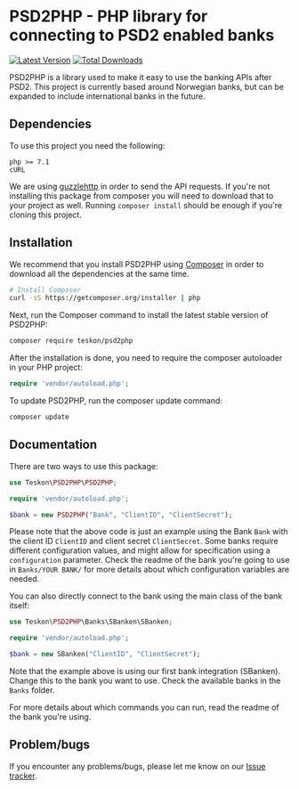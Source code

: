 PSD2PHP - PHP library for connecting to PSD2 enabled banks
=======================

[![Latest Version](https://img.shields.io/github/release/Teskon/PSD2PHP.svg?style=flat-square)](https://github.com/Teskon/PSD2PHP/releases)
[![Total Downloads](https://img.shields.io/packagist/dt/Teskon/PSD2PHP.svg?style=flat-square)](https://packagist.org/packages/Teskon/PSD2PHP)

PSD2PHP is a library used to make it easy to use the banking APIs after PSD2. This project is currently based around Norwegian banks, but can be expanded to include international banks in the future.

## Dependencies
To use this project you need the following:
```
php >= 7.1
cURL
```

We are using [guzzlehttp](https://github.com/guzzle/guzzle) in order to send the API requests. If you're not installing this package from composer you will need to download that to your project as well. Running `composer install` should be enough if you're cloning this project.

## Installation
We recommend that you install PSD2PHP using [Composer](http://getcomposer.org) in order to download all the dependencies at the same time.

```bash
# Install Composer
curl -sS https://getcomposer.org/installer | php
```

Next, run the Composer command to install the latest stable version of PSD2PHP:

```bash
composer require teskon/psd2php
```

After the installation is done, you need to require the composer autoloader in your PHP project:
```php
require 'vendor/autoload.php';
```

To update PSD2PHP, run the composer update command:
```bash
composer update
```

## Documentation
There are two ways to use this package:
```php
use Teskon\PSD2PHP\PSD2PHP;

require 'vendor/autoload.php';

$bank = new PSD2PHP("Bank", "ClientID", "ClientSecret");
```

Please note that the above code is just an example using the Bank `Bank` with the client ID `ClientID` and client secret `ClientSecret`. Some banks require different configuration values, and might allow for specification using a `configuration` parameter. Check the readme of the bank you're going to use in `Banks/YOUR BANK/` for more details about which configuration variables are needed.

You can also directly connect to the bank using the main class of the bank itself:
```php
use Teskon\PSD2PHP\Banks\SBanken\SBanken;

require 'vendor/autoload.php';

$bank = new SBanken("ClientID", "ClientSecret");
```

Note that the example above is using our first bank integration (SBanken). Change this to the bank you want to use. Check the available banks in the `Banks` folder.

For more details about which commands you can run, read the readme of the bank you're using.

## Problem/bugs
If you encounter any problems/bugs, please let me know on our [Issue tracker](https://github.com/Teskon/PSD2PHP/issues).
